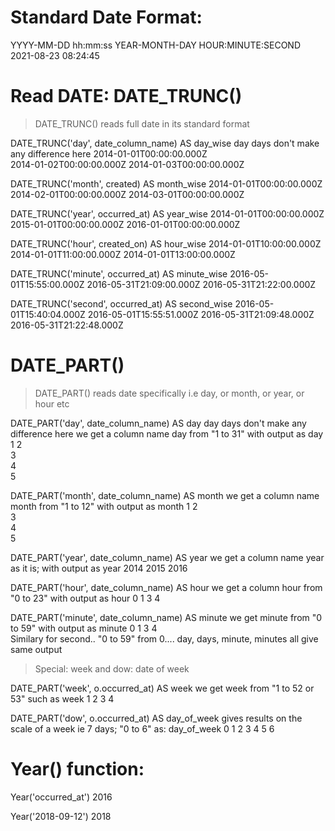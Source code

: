 # Standard Date Format:
YYYY-MM-DD hh:mm:ss
YEAR-MONTH-DAY HOUR:MINUTE:SECOND
2021-08-23 08:24:45

# Read DATE: DATE_TRUNC()
> DATE_TRUNC() reads full date in its standard format

DATE_TRUNC('day', date_column_name) AS day_wise                           day days don't make any difference here
2014-01-01T00:00:00.000Z	
2014-01-02T00:00:00.000Z
2014-01-03T00:00:00.000Z

DATE_TRUNC('month', created) AS month_wise
2014-01-01T00:00:00.000Z
2014-02-01T00:00:00.000Z
2014-03-01T00:00:00.000Z

DATE_TRUNC('year', occurred_at) AS year_wise
2014-01-01T00:00:00.000Z
2015-01-01T00:00:00.000Z
2016-01-01T00:00:00.000Z

DATE_TRUNC('hour', created_on) AS hour_wise
2014-01-01T10:00:00.000Z
2014-01-01T11:00:00.000Z
2014-01-01T13:00:00.000Z

DATE_TRUNC('minute', occurred_at) AS minute_wise
2016-05-01T15:55:00.000Z
2016-05-31T21:09:00.000Z
2016-05-31T21:22:00.000Z	

DATE_TRUNC('second', occurred_at) AS second_wise
2016-05-01T15:40:04.000Z
2016-05-01T15:55:51.000Z
2016-05-31T21:09:48.000Z
2016-05-31T21:22:48.000Z


# DATE_PART()
> DATE_PART() reads date specifically
> i.e day, or month, or year, or hour etc

DATE_PART('day', date_column_name) AS day                             day days don't make any difference here
we get a column name day from "1 to 31" with output as 
day
1
2	
3	
4	
5

DATE_PART('month', date_column_name) AS month
we get a column name month from "1 to 12" with output as 
month
1
2	
3	
4	
5

DATE_PART('year', date_column_name) AS year
we get a column name year as it is; with output as 
year
2014
2015
2016	

DATE_PART('hour', date_column_name) AS hour
we get a column hour from "0 to 23" with output as 
hour
0
1
3
4	

DATE_PART('minute', date_column_name) AS minute
we get minute from "0 to 59" with output as 
minute
0
1
3
4	 
Similary for second.. "0 to 59" from 0....                                day, days, minute, minutes all give same output


>Special: week and dow: date of week

DATE_PART('week', o.occurred_at) AS week
we get week from "1 to 52 or 53" such as
week
1
2
3
4

DATE_PART('dow', o.occurred_at) AS day_of_week
gives results on the scale of a week ie 7 days; "0 to 6" as:
day_of_week
0
1
2
3
4
5
6

# Year() function:

Year('occurred_at')
2016

Year('2018-09-12')
2018